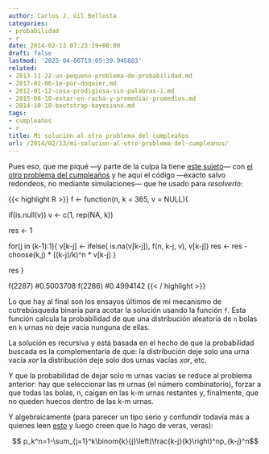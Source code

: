 ```yaml
---
author: Carlos J. Gil Bellosta
categories:
- probabilidad
- r
date: 2014-02-13 07:23:19+00:00
draft: false
lastmod: '2025-04-06T19:05:39.945803'
related:
- 2013-11-22-un-pequeno-problema-de-probabilidad.md
- 2017-02-06-1e-por-doquier.md
- 2012-01-12-cosa-prodigiosa-sin-palabras-i.md
- 2015-08-10-estar-en-racha-y-promediar-promedios.md
- 2014-10-10-bootstrap-bayesiano.md
tags:
- cumpleaños
- r
title: Mi solución al otro problema del cumpleaños
url: /2014/02/13/mi-solucion-al-otro-problema-del-cumpleanos/
---
```


Pues eso, que me piqué —y parte de la culpa la tiene [este sujeto](http://eliasron.com/)— con [el otro problema del cumpleaños](http://www.datanalytics.com/2014/02/05/el-otro-problema-del-cumpleanos/) y he aquí el código —exacto salvo redondeos, no mediante simulaciones— que he usado para _resolverlo_:


{{< highlight R >}}
f <- function(n, k = 365, v = NULL){

  if(is.null(v))
    v <- c(1, rep(NA, k))

  res <- 1

  for(j in (k-1):1){
    v[k-j] <- ifelse( is.na(v[k-j]), f(n, k-j, v), v[k-j])
    res    <- res - choose(k,j) * ((k-j)/k)^n * v[k-j]
  }

  res
}

f(2287)
#0.5003708
f(2286)
#0.4994142
{{< / highlight >}}

Lo que hay al final son los ensayos últimos de mi mecanismo de cutrebúsqueda binaria para acotar la solución usando la función `f`. Esta función calcula la probabilidad de que una distribución aleatoria de `n` bolas en `k` urnas no deje vacía nunguna de ellas.

La solución es recursiva y está basada en el hecho de que la probabilidad buscada es la complementaria de que: la distribución deje solo una urna vacía _xor_ la distribución deje solo dos urnas vacías _xor_, etc.

Y que la probabilidad de dejar solo m urnas vacías se reduce al problema anterior: hay que seleccionar las m urnas (el número combinatorio), forzar a que todas las bolas, n, caigan en las k-m urnas restantes y, finalmente, que no queden huecos dentro de las k-m urnas.

Y algebraicamente (para parecer un tipo serio y confundir todavía más a quienes leen [esto](http://www.datanalytics.com/2014/02/07/no-sin-evidencia/) y luego creen que lo hago de veras, veras):

$$ p_k^n=1-\sum_{j=1}^k\binom{k}{j}\left(\frac{k-j}{k}\right)^np_{k-j}^n$$